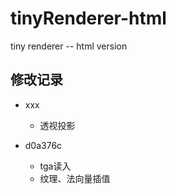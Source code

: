 # tinyRenderer-html
tiny renderer -- html version





## 修改记录

* xxx
  * 透视投影


* d0a376c
  * tga读入
  * 纹理、法向量插值